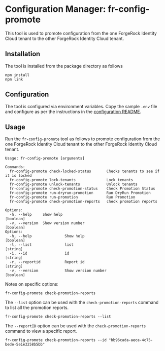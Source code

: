 # Configuration Manager: fr-config-promote

This tool is used to promote configuration from the one ForgeRock Identity Cloud tenant to the other ForgeRock Identity Cloud tenant.
## Installation

The tool is installed from the package directory as follows

```
npm install
npm link
```

## Configuration

The tool is configured via environment variables. Copy the sample `.env` file and configure as per the instructions in the [configuration README](../docs/environment.md).

## Usage

Run the `fr-config-promote` tool as follows to promote configuration from the one ForgeRock Identity Cloud tenant to the other ForgeRock Identity Cloud tenant.

```
Usage: fr-config-promote [arguments]

Commands:
  fr-config-promote check-locked-status       Checks tenants to see if it is locked
  fr-config-promote lock-tenants              Lock tenants
  fr-config-promote unlock-tenants            Unlock tenants
  fr-config-promote check-promotion-status    Check Promotion Status
  fr-config-promote run-dryrun-promotion      Run DryRun Promotion
  fr-config-promote run-promotion             Run Promotion
  fr-config-promote check-promotion-reports   check promotion reports

Options:
  -h, --help     Show help                                             [boolean]
  -v, --version  Show version number                                   [boolean]
Options:
  -h, --help               Show help                                   [boolean]
  -l, --list               list                                        [string]
  -i, --id                 id                                          [string]
  -r, --reportid           Report id                                   [string]
  -v, --version            Show version number                         [boolean]
```

Notes on specific options:

`fr-config-promote check-promotion-reports`

The `--list` option can be used with the `check-promotion-reports` command to list all the promotion reports. 

```
fr-config-promote check-promotion-reports --list 
```

The `--reportID` option can be used with the `check-promotion-reports` command to view a specific report.

```
fr-config-promote check-promotion-reports --id "bb96cada-aeca-4c75-bede-5e1e3258b5bb"
```
